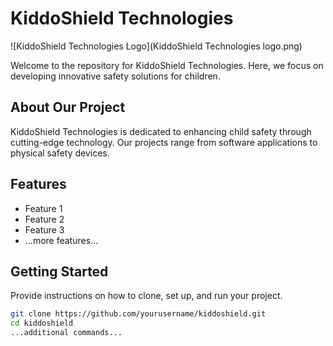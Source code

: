 # KiddoShield Technologies

![KiddoShield Technologies Logo](KiddoShield Technologies logo.png)

Welcome to the repository for KiddoShield Technologies. Here, we focus on developing innovative safety solutions for children.

## About Our Project

KiddoShield Technologies is dedicated to enhancing child safety through cutting-edge technology. Our projects range from software applications to physical safety devices.

## Features

- Feature 1
- Feature 2
- Feature 3
- ...more features...

## Getting Started

Provide instructions on how to clone, set up, and run your project.

```bash
git clone https://github.com/yourusername/kiddoshield.git
cd kiddoshield
...additional commands...

